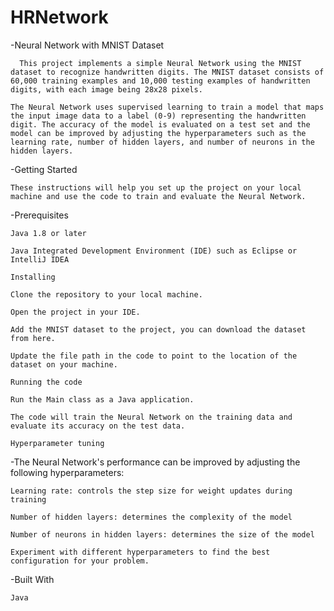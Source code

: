 # HRNetwork

-Neural Network with MNIST Dataset

      This project implements a simple Neural Network using the MNIST dataset to recognize handwritten digits. The MNIST dataset consists of 60,000 training examples and 10,000 testing examples of handwritten digits, with each image being 28x28 pixels.

    The Neural Network uses supervised learning to train a model that maps the input image data to a label (0-9) representing the handwritten digit. The accuracy of the model is evaluated on a test set and the model can be improved by adjusting the hyperparameters such as the learning rate, number of hidden layers, and number of neurons in the hidden layers.


-Getting Started

    These instructions will help you set up the project on your local machine and use the code to train and evaluate the Neural Network.


-Prerequisites

    Java 1.8 or later

    Java Integrated Development Environment (IDE) such as Eclipse or IntelliJ IDEA

    Installing

    Clone the repository to your local machine.

    Open the project in your IDE.

    Add the MNIST dataset to the project, you can download the dataset from here.

    Update the file path in the code to point to the location of the dataset on your machine.

    Running the code

    Run the Main class as a Java application.

    The code will train the Neural Network on the training data and evaluate its accuracy on the test data.

    Hyperparameter tuning

  -The Neural Network's performance can be improved by adjusting the following hyperparameters:
  

    Learning rate: controls the step size for weight updates during training

    Number of hidden layers: determines the complexity of the model

    Number of neurons in hidden layers: determines the size of the model

    Experiment with different hyperparameters to find the best configuration for your problem.
  

-Built With

    Java
